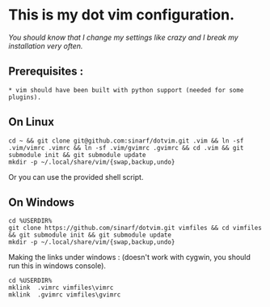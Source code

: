 This is my dot vim configuration.
========

*You should know that I change my settings like crazy and I break my installation very often.*

## Prerequisites : 
	* vim should have been built with python support (needed for some plugins).

## On Linux 
```shell
cd ~ && git clone git@github.com:sinarf/dotvim.git .vim && ln -sf .vim/vimrc .vimrc && ln -sf .vim/gvimrc .gvimrc && cd .vim && git submodule init && git submodule update
mkdir -p ~/.local/share/vim/{swap,backup,undo}
```
Or you can use the provided shell script. 

## On Windows  

```shell
cd %USERDIR% 
git clone https://github.com/sinarf/dotvim.git vimfiles && cd vimfiles  && git submodule init && git submodule update
mkdir -p ~/.local/share/vim/{swap,backup,undo}
```
Making the links under windows : (doesn't work with cygwin, you should run this in windows console). 
```
cd %USERDIR%
mklink  .vimrc vimfiles\vimrc
mklink  .gvimrc vimfiles\gvimrc
```
